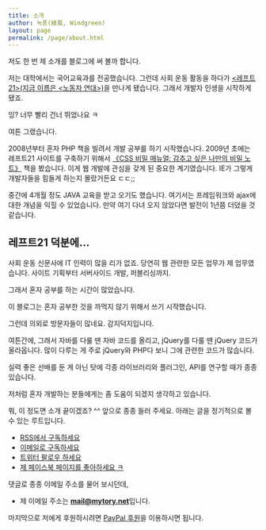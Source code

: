 ```yaml
---
title: 소개
author: 녹풍(綠風, Windgreen)
layout: page
permalink: /page/about.html
---
```

저도 한 번 제 소개를 블로그에 써 볼까 합니다.

저는 대학에서는 국어교육과를 전공했습니다. 그런데 사회 운동 활동을 하다가 [&lt;레프트21&gt;(지금 이름은 &lt;노동자 연대&gt;)][1]을 만나게 됐습니다. 그래서 개발자 인생을 시작하게 됐죠.

잉? 너무 빨리 건너 뛰었나요 ㅋ

여튼 그랬습니다.

2008년부터 혼자 PHP 책을 빌려서 개발 공부를 하기 시작했습니다. 2009년 초에는 레프트21 사이트를 구축하기 위해서 [《CSS 비밀 매뉴얼: 감추고 싶은 나만의 비밀 노트》][2] 책을 봤습니다. 이게 웹 개발에 관심을 갖게 된 중요한 계기였습니다. IE가 그렇게 개발자들을 힘들게 하는지 몰랐거든요 ㄷㄷ;;

중간에 4개월 정도 JAVA 교육을 받고 오기도 했습니다. 여기서는 프레임워크와 ajax에 대한 개념을 익힐 수 있었습니다. 만약 여기 다녀 오지 않았다면 발전이 1년쯤 더뎠을 것 같습니다.

## 레프트21 덕분에…

사회 운동 신문사에 IT 인력이 많을 리가 없죠. 당연히 웹 관련한 모든 업무가 제 업무였습니다. 사이트 기획부터 서버사이드 개발, 퍼블리싱까지.

그래서 혼자 공부를 하는 시간이 많았습니다.

이 블로그는 혼자 공부한 것을 까먹지 않기 위해서 쓰기 시작했습니다.

그런데 의외로 방문자들이 많네요. 감지덕지입니다.

여튼간에, 그래서 자바를 다룰 땐 자바 코드를 올리고, jQuery를 다룰 땐 jQuery 코드가 올라옵니다. 많이 다루는 게 주로 jQuery와 PHP다 보니 그에 관련한 코드가 많습니다.

실력 좋은 선배를 둔 게 아닌 탓에 각종 라이브러리와 플러그인, API를 연구할 때가 종종 있습니다.

저처럼 혼자 개발하는 분들에게는 좀 도움이 되겠지 생각하고 있습니다.

뭐, 이 정도면 소개 끝이겠죠? ^^ 앞으로 종종 들러 주세요. 아래는 글을 정기적으로 볼 수 있는 루트입니다.

*   [RSS에서 구독하세요][3]
*   [이메일로 구독하세요][4]
*   [트위터 팔로우 하세요][5]
*   [제 페이스북 페이지를 좋아하세요 ㅋ][6]

댓글로 종종 이메일 주소를 물어 보시던데,

*   제 이메일 주소는 **mail@mytory.net**입니다.

마지막으로 저에게 후원하시려면 [PayPal 후원](/paypal-donation/)을 이용하시면 됩니다.

 [1]: http://wspaper.org
 [2]: http://www.hanb.co.kr/book/look.html?isbn=978-89-7914-478-9
 [3]: http://feeds.feedburner.com/mytory_tc
 [4]: http://feedburner.google.com/fb/a/mailverify?uri=mytory_tc&loc=en_US
 [5]: https://twitter.com/mytory
 [6]: http://facebook.com/mytorydev
